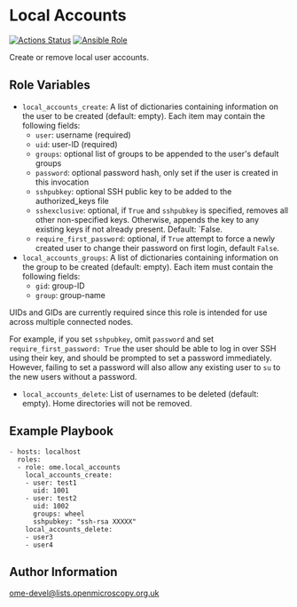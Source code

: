 Local Accounts
==============

[![Actions Status](https://github.com/ome/ansible-role-local-accounts/workflows/Molecule/badge.svg)](https://github.com/ome/ansible-role-local-accounts/actions)
[![Ansible Role](https://img.shields.io/ansible/role/41887.svg)](https://galaxy.ansible.com/ome/local_accounts/)

Create or remove local user accounts.


Role Variables
--------------

- `local_accounts_create`: A list of dictionaries containing information on the user to be created (default: empty).
  Each item may contain the following fields:
  - `user`: username (required)
  - `uid`: user-ID (required)
  - `groups`: optional list of groups to be appended to the user's default groups
  - `password`: optional password hash, only set if the user is created in this invocation
  - `sshpubkey`: optional SSH public key to be added to the authorized_keys file
  - `sshexclusive`: optional, if `True` and `sshpubkey` is specified, removes all other non-specified keys. Otherwise, appends the key to any existing keys if not already present. Default: `False.
  - `require_first_password`: optional, if `True` attempt to force a newly created user to change their password on first login, default `False`.
- `local_accounts_groups`: A list of dictionaries containing information on the group to be created (default: empty).
  Each item must contain the following fields:
  - `gid`: group-ID
  - `group`: group-name

UIDs and GIDs are currently required since this role is intended for use across multiple connected nodes.

For example, if you set `sshpubkey`, omit `password` and set `require_first_password: True` the user should be able to log in over SSH using their key, and should be prompted to set a password immediately.
However, failing to set a password will also allow any existing user to `su` to the new users without a password.

- `local_accounts_delete`: List of usernames to be deleted (default: empty). Home directories will not be removed.


Example Playbook
----------------

    - hosts: localhost
      roles:
      - role: ome.local_accounts
        local_accounts_create:
        - user: test1
          uid: 1001
        - user: test2
          uid: 1002
          groups: wheel
          sshpubkey: "ssh-rsa XXXXX"
        local_accounts_delete:
        - user3
        - user4

Author Information
------------------

ome-devel@lists.openmicroscopy.org.uk
